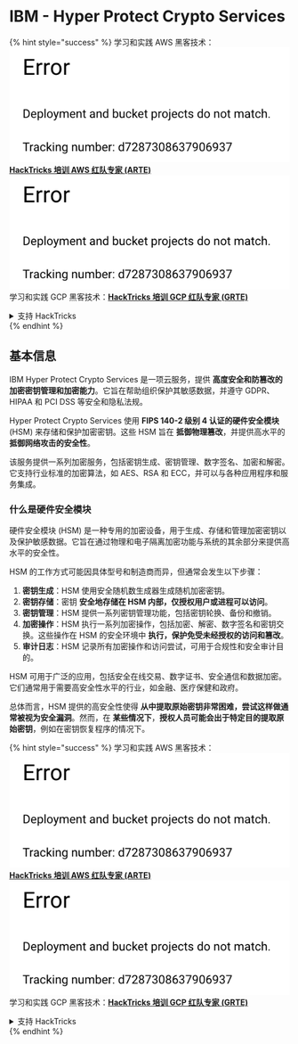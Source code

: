 # IBM - Hyper Protect Crypto Services

{% hint style="success" %}
学习和实践 AWS 黑客技术：<img src="../../.gitbook/assets/image (1) (1).png" alt="" data-size="line">[**HackTricks 培训 AWS 红队专家 (ARTE)**](https://training.hacktricks.xyz/courses/arte)<img src="../../.gitbook/assets/image (1) (1).png" alt="" data-size="line">\
学习和实践 GCP 黑客技术：<img src="../../.gitbook/assets/image (2).png" alt="" data-size="line">[**HackTricks 培训 GCP 红队专家 (GRTE)**<img src="../../.gitbook/assets/image (2).png" alt="" data-size="line">](https://training.hacktricks.xyz/courses/grte)

<details>

<summary>支持 HackTricks</summary>

* 查看 [**订阅计划**](https://github.com/sponsors/carlospolop)!
* **加入** 💬 [**Discord 群组**](https://discord.gg/hRep4RUj7f) 或 [**Telegram 群组**](https://t.me/peass) 或 **在** **Twitter** 🐦 [**@hacktricks\_live**](https://twitter.com/hacktricks\_live)** 上关注我们。**
* **通过向** [**HackTricks**](https://github.com/carlospolop/hacktricks) 和 [**HackTricks Cloud**](https://github.com/carlospolop/hacktricks-cloud) GitHub 仓库提交 PR 来分享黑客技巧。

</details>
{% endhint %}

## 基本信息

IBM Hyper Protect Crypto Services 是一项云服务，提供 **高度安全和防篡改的加密密钥管理和加密能力**。它旨在帮助组织保护其敏感数据，并遵守 GDPR、HIPAA 和 PCI DSS 等安全和隐私法规。

Hyper Protect Crypto Services 使用 **FIPS 140-2 级别 4 认证的硬件安全模块** (HSM) 来存储和保护加密密钥。这些 HSM 旨在 **抵御物理篡改**，并提供高水平的 **抵御网络攻击的安全性**。

该服务提供一系列加密服务，包括密钥生成、密钥管理、数字签名、加密和解密。它支持行业标准的加密算法，如 AES、RSA 和 ECC，并可以与各种应用程序和服务集成。

### 什么是硬件安全模块

硬件安全模块 (HSM) 是一种专用的加密设备，用于生成、存储和管理加密密钥以及保护敏感数据。它旨在通过物理和电子隔离加密功能与系统的其余部分来提供高水平的安全性。

HSM 的工作方式可能因具体型号和制造商而异，但通常会发生以下步骤：

1. **密钥生成**：HSM 使用安全随机数生成器生成随机加密密钥。
2. **密钥存储**：密钥 **安全地存储在 HSM 内部，仅授权用户或进程可以访问**。
3. **密钥管理**：HSM 提供一系列密钥管理功能，包括密钥轮换、备份和撤销。
4. **加密操作**：HSM 执行一系列加密操作，包括加密、解密、数字签名和密钥交换。这些操作在 HSM 的安全环境中 **执行，保护免受未经授权的访问和篡改**。
5. **审计日志**：HSM 记录所有加密操作和访问尝试，可用于合规性和安全审计目的。

HSM 可用于广泛的应用，包括安全在线交易、数字证书、安全通信和数据加密。它们通常用于需要高安全性水平的行业，如金融、医疗保健和政府。

总体而言，HSM 提供的高安全性使得 **从中提取原始密钥非常困难，尝试这样做通常被视为安全漏洞**。然而，在 **某些情况下**，**授权人员可能会出于特定目的提取原始密钥**，例如在密钥恢复程序的情况下。

{% hint style="success" %}
学习和实践 AWS 黑客技术：<img src="../../.gitbook/assets/image (1) (1).png" alt="" data-size="line">[**HackTricks 培训 AWS 红队专家 (ARTE)**](https://training.hacktricks.xyz/courses/arte)<img src="../../.gitbook/assets/image (1) (1).png" alt="" data-size="line">\
学习和实践 GCP 黑客技术：<img src="../../.gitbook/assets/image (2).png" alt="" data-size="line">[**HackTricks 培训 GCP 红队专家 (GRTE)**<img src="../../.gitbook/assets/image (2).png" alt="" data-size="line">](https://training.hacktricks.xyz/courses/grte)

<details>

<summary>支持 HackTricks</summary>

* 查看 [**订阅计划**](https://github.com/sponsors/carlospolop)!
* **加入** 💬 [**Discord 群组**](https://discord.gg/hRep4RUj7f) 或 [**Telegram 群组**](https://t.me/peass) 或 **在** **Twitter** 🐦 [**@hacktricks\_live**](https://twitter.com/hacktricks\_live)** 上关注我们。**
* **通过向** [**HackTricks**](https://github.com/carlospolop/hacktricks) 和 [**HackTricks Cloud**](https://github.com/carlospolop/hacktricks-cloud) GitHub 仓库提交 PR 来分享黑客技巧。

</details>
{% endhint %}
